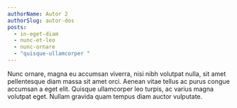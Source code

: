 ```yaml
---
authorName: Autor 2
authorSlug: autor-dos
posts:
  - in-eget-diam
  - nunc-et-leo
  - nunc-ornare
  - "quisque-ullamcorper "
---
```

Nunc ornare, magna eu accumsan viverra, nisi nibh volutpat nulla, sit amet pellentesque diam massa sit amet orci. Aenean vitae tellus ac purus congue accumsan a eget elit. Quisque ullamcorper leo turpis, ac varius magna volutpat eget. Nullam gravida quam tempus diam auctor vulputate.
